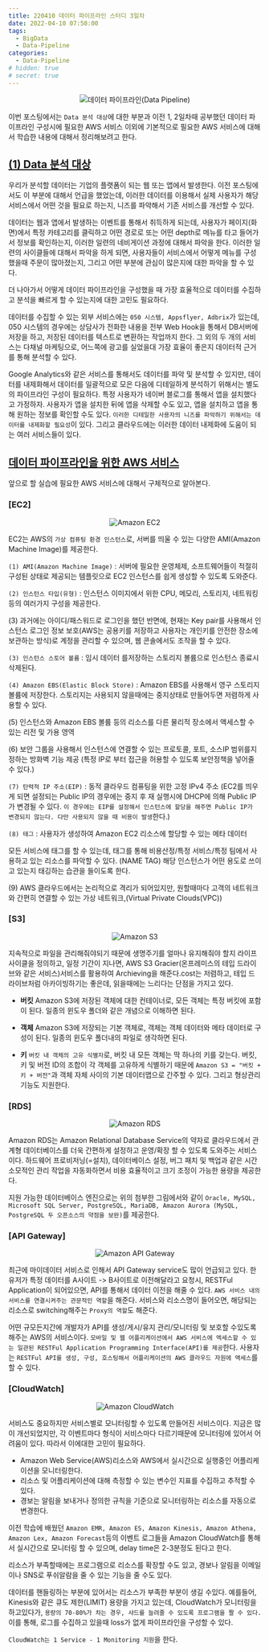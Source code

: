 ```yaml
---
title: 220410 데이터 파이프라인 스터디 3일차
date: 2022-04-10 07:50:00
tags:
  - BigData
  - Data-Pipeline
categories:
  - Data-Pipeline
# hidden: true
# secret: true
---
```


<div align="center">
  <img src="/images/post_images/220408_data-pipeline.webp" alt="데이터 파이프라인(Data Pipeline)">
</div>

이번 포스팅에서는 `Data 분석 대상`에 대한 부분과 이전 1, 2일차때 공부했던 데이터 파이프라인 구성시에 필요한 AWS 서비스 이외에 기본적으로 필요한 AWS 서비스에 대해서 학습한 내용에 대해서 정리해보려고 한다.

## <ins><b>(1) Data 분석 대상</b></ins>

우리가 분석할 데이터는 기업의 플랫폼이 되는 웹 또는 앱에서 발생한다.
이전 포스팅에서도 이 부분에 대해서 언급을 했었는데, 이러한 데이터를 이용해서 실제 사용자가 해당 서비스에서 어떤 것을 필요로 하는지, 니즈를 파악해서 기존 서비스를 개선할 수 있다.

데이터는 웹과 앱에서 발생하는 이벤트를 통해서 취득하게 되는데, 사용자가 페이지(화면)에서 특정 카테고리를 클릭하고 어떤 경로로 또는 어떤 depth로 메뉴를 타고 들어가서 정보를 확인하는지, 이러한 일련의 네비게이션 과정에 대해서 파악을 한다.
이러한 일련의 사이클들에 대해서 파악을 하게 되면, 사용자들이 서비스에서 어떻게 메뉴를 구성했을때 주문이 많아졌는지, 그리고 어떤 부분에 관심이 많은지에 대한 파악을 할 수 있다.

더 나아가서 어떻게 데이터 파이프라인을 구성했을 때 가장 효율적으로 데이터를 수집하고 분석을 빠르게 할 수 있는지에 대한 고민도 필요하다.

데이터를 수집할 수 있는 외부 서비스에는 `050 시스템, Appsflyer, Adbrix`가 있는데, 050 시스템의 경우에는 상담사가 전화한 내용을 전부 Web Hook을 통해서 DB서버에 저장을 하고, 저장된 데이터를 텍스트로 변환하는 작업까지 한다.
그 외의 두 개의 서비스는 다채널 마케팅으로, 어느쪽에 광고를 실었을대 가장 효율이 좋은지 데이터적 근거를 통해 분석할 수 있다.

Google Analytics와 같은 서비스를 통해서도 데이터를 파악 및 분석할 수 있지만, 데이터를 내제화해서 데이터를 일괄적으로 모은 다음에 디테일하게 분석하기 위해서는 별도의 파이프라인 구성이 필요하다.
특정 사용자가 네이버 블로그를 통해서 앱을 설치했다고 가정하자. 사용자가 앱을 설치한 뒤에 앱을 삭제할 수도 있고, 앱을 설치하고 앱을 통해 원하는 정보를 확인할 수도 있다. `이러한 디테일한 사용자의 니즈를 파악하기 위해서는 데이터를 내제화할 필요성`이 있다. 그리고 클라우드에는 이러한 데이터 내제화에 도움이 되는 여러 서비스들이 있다.

<!-- more -->

## <ins><b>데이터 파이프라인을 위한 AWS 서비스</b></ins>

앞으로 할 실습에 필요한 AWS 서비스에 대해서 구체적으로 알아본다.

### **[EC2]**

<div align="center">
  <img src="/images/post_images/220410_amazon_ec2.png" alt="Amazon EC2">
</div>

EC2는 AWS의 `가상 컴퓨팅 환경 인스턴스`로, 서버를 띄울 수 있는 다양한 AMI(Amazon Machine Image)를 제공한다.

`(1) AMI(Amazon Machine Image)` : 서버에 필요한 운영체제, 소프트웨어들이 적절히 구성된 상태로 제공되는 템플릿으로 EC2 인스턴스를 쉽게 생성할 수 있도록 도와준다.

`(2) 인스턴스 타입(유형)` : 인스턴스 이미지에서 위한 CPU, 메모리, 스토리지, 네트워킹 등의 여러가지 구성을 제공한다.

(3) 과거에는 아이디/패스워드로 로그인을 했던 반면에, 현재는 Key pair를 사용해서 인스턴스 로그인 정보 보호(AWS는 공용키를 저장하고 사용자는 개인키를 안전한 장소에 보관하는 방식)로 계정을 관리할 수 있으며, 웹 콘솔에서도 조작을 할 수 있다.

`(3) 인스턴스 스토어 볼륨` : 임시 데이터 를저장하는 스토리지 볼륨으로 인스턴스 종료시 삭제된다.

`(4) Amazon EBS(Elastic Block Store)` : Amazon EBS를 사용해서 영구 스토리지 볼륨에 저장한다. 스토리지는 사용되지 않을때에는 중지상태로 만들어두면 저렴하게 사용할 수 있다.

(5) 인스턴스와 Amazon EBS 볼륨 등의 리소스를 다른 물리적 장소에서 액세스할 수 있는 리전 및 가용 영역

(6) 보안 그룹을 사용해서 인스턴스에 연결할 수 있는 프로토콜, 포트, 소스IP 범위를지정하는 방화벽 기능 제공 (특정 IP로 부터 접근을 허용할 수 있도록 보안정책을 넣어줄 수 있다.)

`(7) 탄력적 IP 주소(EIP)` : 동적 클라우드 컴퓨팅을 위한 고정 IPv4 주소
(EC2를 띄우게 되면 설정되는 Public IP의 경우에는 중지 후 재 실행시에 DHCP에 의해 Public IP가 변경될 수 있다. `이 경우에는 EIP를 설정해서 인스턴스에 할당을 해주면 Public IP가 변경되지 않는다. 다만 사용되지 않을 때 비용이 발생`한다.)

`(8) 태그` : 사용자가 생성하여 Amazon EC2 리소스에 할당할 수 있는 메타 데이터

모든 서비스에 태그를 할 수 있는데, 태그를 통해 비용산정/특정 서비스/특정 팀에서 사용하고 있는 리소스를 파악할 수 있다. (NAME TAG) 해당 인스턴스가 어떤 용도로 쓰이고 있는지 태깅하는 습관을 들이도록 한다.

(9) AWS 클라우드에서는 논리적으로 격리가 되어있지만, 원할때마다 고객의 네트워크와 간편히 연결할 수 있는 가상 네트워크,(Virtual Private Clouds(VPC))

### **[S3]**

<div align="center">
  <img src="/images/post_images/220410_amazon_s3.png" alt="Amazon S3">
</div>

지속적으로 파일을 관리해줘야되기 때문에 생명주기를 얼마나 유지해줘야 할지 라이프사이클을 정의하고, 일정 기간이 지나면, AWS S3 Gracier(온프레미스의 테입 드라이브와 같은 서비스)서비스를 활용하여 Archieving을 해준다.cost는 저렴하고, 테입 드라이브처럼 아카이빙하기는 좋은데, 읽을때에는 느리다는 단점을 가지고 있다.

- **버킷**
  Amazon S3에 저장된 객체에 대한 컨테이너로, 모든 객체는 특정 버킷에 포함이 된다. 일종의 윈도우 폴더와 같은 개념으로 이해하면 된다.

- **객체**
  Amazon S3에 저장되는 기본 객체로, 객체는 객체 데이터와 메타 데이터로 구성이 된다. 일종의 윈도우 폴더내의 파일로 생각하면 된다.

- **키**
  `버킷 내 객체의 고유 식별자`로, 버킷 내 모든 객체는 딱 하나의 키를 갖는다. 버킷, 키 및 버전 ID의 조합이 각 객체를 고유하게 식별하기 때문에 `Amazon S3 = "버킷 + 키 + 버전"`과 객체 자체 사이의 기본 데이터맵으로 간주할 수 있다. 그리고 형상관리 기능도 지원한다.

### **[RDS]**

<div align="center">
  <img src="/images/post_images/220410_amazon_rds.png" alt="Amazon RDS">
</div>

Amazon RDS는 Amazon Relational Database Service의 약자로 클라우드에서 관계형 데이터베이스를 더욱 간편하게 설정하고 운영/확장 할 수 있도록 도와주는 서비스이다.
하드웨어 프로비저닝(=설치), 데이터베이스 설정, 버그 패치 및 백업과 같은 시간 소모적인 관리 작업을 자동화하면서 비용 효율적이고 크기 조정이 가능한 용량을 제공한다.

지원 가능한 데이터베이스 엔진으로는 위의 첨부한 그림에서와 같이 `Oracle, MySQL, Microsoft SQL Server, PostgreSQL, MariaDB, Amazon Aurora (MySQL, PostgreSQL 두 오픈소스의 약점을 보완)`를 제공한다.

### **[API Gateway]**

<div align="center">
  <img src="/images/post_images/220410_amazon_api_gateway.png" alt="Amazon API Gateway">
</div>

최근에 마이데이터 서비스로 인해서 API Gateway service도 많이 언급되고 있다. 한 유저가 특정 데이터를 A사이트 -> B사이트로 이전해달라고 요청시, RESTFul Application이 되어있으면, API를 통해서 데이터 이전을 해줄 수 있다.
`AWS 서비스 내의 서비스를 연결시켜주는 관문적인 역할`을 해준다.
서비스와 리소스명이 들어오면, 해당되는 리소스로 switching해주는 `Proxy의 역할`도 해준다.

어떤 규모든지간에 개발자가 API를 생성/게시/유지 관리/모니터링 및 보호할 수있도록 해주는 AWS의 서비스이다. `모바일 및 웹 어플리케이션에서 AWS 서비스에 엑세스할 수 있는 일관된 RESTFul Application Programming Interface(API)를 제공`한다.
사용자는 `RESTFul API를 생성, 구성, 호스팅해서 어플리케이션의 AWS 클라우드 자원에 액세스`를 할 수 있다.

### **[CloudWatch]**

<div align="center">
  <img src="/images/post_images/220410_cloud_watch.jpeg" alt="Amazon CloudWatch">
</div>

서비스도 중요하지만 서비스별로 모니터링할 수 있도록 만들어진 서비스이다.
지금은 많이 개선되었지만, 각 이벤트마다 형식이 서비스마다 다르기때문에 모니터링에 있어서 어려움이 있다. 따라서 이에대한 고민이 필요하다.

- Amazon Web Service(AWS)리소스와 AWS에서 실시간으로 실행중인 어플리케이션을 모니터링한다.
- 리소스 및 어플리케이션에 대해 측정할 수 있는 변수인 지표를 수집하고 추적할 수 있다.
- 경보는 알림을 보내거나 정의한 규칙을 기준으로 모니터링하는 리소스를 자동으로 변경한다.

이전 학습에 배웠던 `Amazon EMR, Amazon ES, Amazon Kinesis, Amazon Athena, Amazon Lex, Amazon Forecast`등의 이벤트 로그들을 Amazon CloudWatch를 통해서 실시간으로 모니터링 할 수 있으며, delay time은 2-3분정도 된다고 한다.

리소스가 부족할때에는 프로그램으로 리소스를 확장할 수도 있고, 경보나 알림을 이메일이나 SNS로 푸쉬알람을 줄 수 있는 기능을 줄 수도 있다.

데이터를 핸들링하는 부분에 있어서는 리소스가 부족한 부분이 생길 수있다. 예를들어, Kinesis와 같은 큐도 제한(LIMIT) 용량을 가지고 있는데, CloudWatch가 모니터링을 하고있다가, `용량의 70-80%가 차는 경우, 샤드를 늘려줄 수 있도록 프로그램을 짤 수 있다.`
이를 통해, 로그를 수집하고 있을때 loss가 없게 파이프라인을 구성할 수 있다.

`CloudWatch는 1 Service - 1 Monitoring 지원`을 한다.
